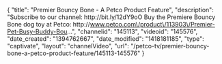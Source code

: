 {
    "title": "Premier Bouncy Bone - A Petco Product Feature",
    "description": "Subscribe to our channel: http:\/\/bit.ly\/12dY9oO Buy the Premiere Bouncy Bone dog toy at Petco: http:\/\/www.petco.com\/product\/113903\/Premier-Pet-Busy-Buddy-Bou...",
    "channelid": "145113",
    "videoid": "145576",
    "date_created": "1394762667",
    "date_modified": "1418181185",
    "type": "captivate",
    "layout": "channelVideo",
    "url": "\/petco-tv\/premier-bouncy-bone-a-petco-product-feature\/145113-145576"
}